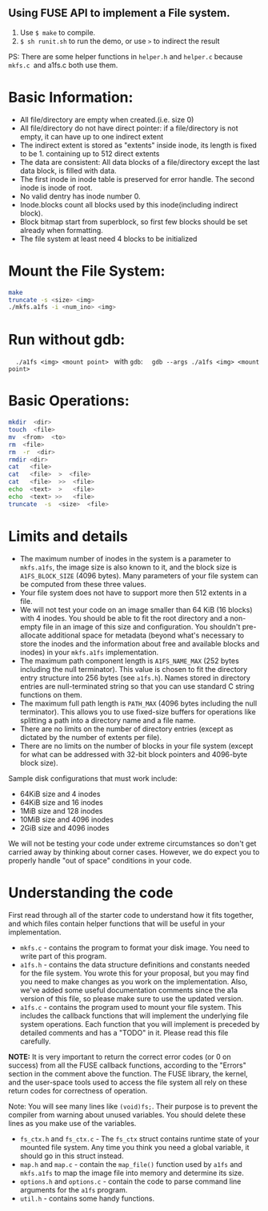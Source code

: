 ## Using FUSE API to implement a File system.
1. Use `$ make` to compile.
2. `$ sh runit.sh`  to run the demo, or use `>` to indirect the result

PS: There are some helper functions in `helper.h` and `helper.c` because `mkfs.c `and a1fs.c both use them.

# Basic Information:
- All file/directory are empty when created.(i.e. size 0)
- All file/directory do not have direct pointer: if a file/directory is not empty, it can have up to one indirect extent
- The indirect extent is stored as "extents" inside inode, its length is fixed to be 1. containing up to 512 direct extents
- The data are consistent: All data blocks of a file/directory except the last data block, is filled with data.
- The first inode in inode table is preserved for error handle. The second inode is inode of root.
- No valid dentry has inode number 0.
- Inode.blocks count all blocks used by this inode(including indirect block).
- Block bitmap start from superblock, so first few blocks should be set already when formatting.
- The file system at least need 4 blocks to be initialized

# Mount the File System:
```bash
make
truncate -s <size> <img>
./mkfs.a1fs -i <num_ino> <img>
```

# Run without gdb:
`   ./a1fs <img> <mount point>  `
with `gdb`:
`   gdb --args ./a1fs <img> <mount point>  `

# Basic Operations:
```bash
mkdir  <dir>
touch  <file>
mv  <from>  <to>
rm  <file>
rm  -r  <dir>
rmdir <dir>
cat   <file>
cat   <file>  >  <file>
cat   <file>  >>  <file>
echo  <text>  >   <file>
echo  <text> >>   <file>
truncate  -s  <size>  <file>
```

# Limits and details

- The maximum number of inodes in the system is a parameter to `mkfs.a1fs`, the image size is also known to it, and the block size is `A1FS_BLOCK_SIZE` (4096 bytes). Many parameters of your file system can be computed from these three values.
- Your file system does not have to support more then 512 extents in a file.
- We will not test your code on an image smaller than 64 KiB (16 blocks) with 4 inodes. You should be able to fit the root directory and a non-empty file in an image of this size and configuration. You shouldn't pre-allocate additional space for metadata (beyond what's necessary to store the inodes and the information about free and available blocks and inodes) in your `mkfs.a1fs` implementation.
- The maximum path component length is `A1FS_NAME_MAX` (252 bytes including the null terminator). This value is chosen to fit the directory entry structure into 256 bytes (see `a1fs.h`). Names stored in directory entries are null-terminated string so that you can use standard C string functions on them.
- The maximum full path length is `PATH_MAX` (4096 bytes including the null terminator). This allows you to use fixed-size buffers for operations like splitting a path into a directory name and a file name.
- There are no limits on the number of directory entries (except as dictated by the number of extents per file).
- There are no limits on the number of blocks in your file system (except for what can be addressed with 32-bit block pointers and 4096-byte block size).

Sample disk configurations that must work include:

- 64KiB size and 4 inodes
- 64KiB size and 16 inodes
- 1MiB size and 128 inodes
- 10MiB size and 4096 inodes
- 2GiB size and 4096 inodes

We will not be testing your code under extreme circumstances so don't get carried away by thinking about corner cases. However, we do expect you to properly handle "out of space" conditions in your code.

# Understanding the code

First read through all of the starter code to understand how it fits together, and which files contain helper functions that will be useful in your implementation.

- `mkfs.c` - contains the program to format your disk image. You need to write part of this program.
- `a1fs.h` - contains the data structure definitions and constants needed for the file system. You wrote this for your proposal, but you may find you need to make changes as you work on the implementation. Also, we've added some useful documentation comments since the a1a version of this file, so please make sure to use the updated version.
- `a1fs.c` - contains the program used to mount your file system. This includes the callback functions that will implement the underlying file system operations. Each function that you will implement is preceded by detailed comments and has a "TODO" in it. Please read this file carefully.

**NOTE:** It is very important to return the correct error codes (or 0 on success) from all the FUSE callback functions, according to the "Errors" section in the comment above the function. The FUSE library, the kernel, and the user-space tools used to access the file system all rely on these return codes for correctness of operation.

Note: You will see many lines like `(void)fs;`. Their purpose is to prevent the compiler from warning about unused variables. You should delete these lines as you make use of the variables.

- `fs_ctx.h` and `fs_ctx.c` - The `fs_ctx` struct contains runtime state of your mounted file system. Any time you think you need a global variable, it should go in this struct instead.
- `map.h` and `map.c` - contain the `map_file()` function used by `a1fs` and `mkfs.a1fs` to map the image file into memory and determine its size.
- `options.h` and `options.c` - contain the code to parse command line arguments for the `a1fs` program.
- `util.h` - contains some handy functions.